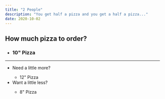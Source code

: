 ```yaml
---
title: "2 People"
description: "You get half a pizza and you get a half a pizza..."
date: 2020-10-02
---
```

<h2>How much pizza to order?</h2>
<ul>
  <li><h3>10" Pizza</h3></li>
</ul>
<hr>
<div class="tdbc-section">
<ul class="tdbc-column-container">
  <li class="tdbc-card tdbc-card--outlined">
    <div class="tdbc-card__content">
      <span class="tdbc-card__title">
        Need a little more?
      </span>
      <ul>
      	<li>12" Pizza</li>
      </ul>
    </div>
  </li>
  <li class="tdbc-card tdbc-card--outlined">
    <div class="tdbc-card__content">
      <span class="tdbc-card__title">
        Want a little less?
      </span>
      <ul>
        <li>8" Pizza</li>
      </ul>
    </div>
  </li>
</ul>
</div>